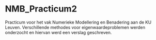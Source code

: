 # NMB_Practicum2
Practicum voor het vak Numerieke Modellering en Benadering aan de KU Leuven. Verschillende methodes voor eigenwaardeproblemen werden onderzocht en hiervan werd een verslag geschreven.
